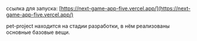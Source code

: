 ссылка для запуска: [https://next-game-app-five.vercel.app/](https://next-game-app-five.vercel.app/)

pet-project находится на стадии разработки, в нём реализованы основные базовые вещи.
